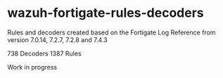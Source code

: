 # wazuh-fortigate-rules-decoders

Rules and decoders created based on the Fortigate Log Reference from version 7.0.14, 7.2.7, 7.2.8 and 7.4.3

738 Decoders
1387 Rules

Work in progress 
